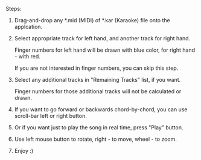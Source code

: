 Steps:

1. Drag-and-drop any *.mid (MIDI) of *.kar (Karaoke) file onto the applcation.

2. Select appropriate track for left hand, and another track for right hand.

   Finger numbers for left hand will be drawn with blue color, for right hand - with red.

   If you are not interested in finger numbers, you can skip this step.

3. Select any additional tracks in "Remaining Tracks" list, if you want.

   Finger numbers for those additional tracks will not be calculated or drawn.

4. If you want to go forward or backwards chord-by-chord, you can use scroll-bar left or right button.

5. Or if you want just to play the song in real time, press "Play" button.

6. Use left mouse button to rotate, right - to move, wheel - to zoom.

7. Enjoy :)
